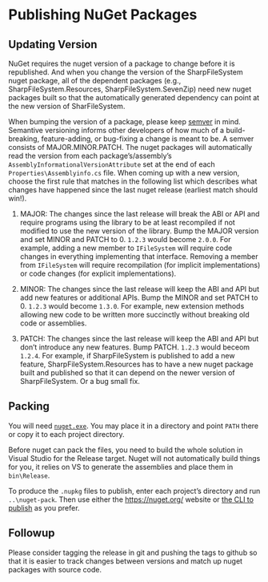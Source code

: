 # Publishing NuGet Packages

## Updating Version

NuGet requires the nuget version of a package to change before it is
republished. And when you change the version of the SharpFileSystem
nuget package, all of the dependent packages (e.g.,
SharpFileSystem.Resources, SharpFileSystem.SevenZip) need new nuget
packages built so that the automatically generated dependency can
point at the new version of SharFileSystem.

When bumping the version of a package, please keep
[semver](http://semver.org/) in mind. Semantive versioning informs
other developers of how much of a build-breaking, feature-adding, or
bug-fixing a change is meant to be. A semver consists of
MAJOR.MINOR.PATCH. The nuget packages will automatically read the
version from each package’s/assembly’s
`AssemblyInformationalVersionAttribute` set at the end of each
`Properties\Assemblyinfo.cs` file. When coming up with a new version,
choose the first rule that matches in the following list which
describes what changes have happened since the last nuget release
(earliest match should win!).

1. MAJOR: The changes since the last release will break the ABI or API
   and require programs using the library to be at least recompiled if
   not modified to use the new version of the library. Bump the MAJOR
   version and set MINOR and PATCH to 0. `1.2.3` would become
   `2.0.0`. For example, adding a new member to `IFileSystem` will
   require code changes in everything implementing that
   interface. Removing a member from `IFileSystem` will require
   recompilation (for implicit implementations) or code changes (for
   explicit implementations).

2. MINOR: The changes since the last release will keep the ABI and API
   but add new features or additional APIs. Bump the MINOR and set
   PATCH to 0. `1.2.3` would become `1.3.0`. For example, new
   extension methods allowing new code to be written more succinctly
   without breaking old code or assemblies.

3. PATCH: The changes since the last release will keep the ABI and API
   but don’t introduce any new features. Bump PATCH. `1.2.3` would
   beceom `1.2.4`. For example, if SharpFileSystem is published to add
   a new feature, SharpFileSystem.Resources has to have a new nuget
   package built and published so that it can depend on the newer
   version of SharpFileSystem. Or a bug small fix.

## Packing

You will need [`nuget.exe`](https://nuget.org/nuget.exe). You may
place it in a directory and point `PATH` there or copy it to each
project directory.

Before nuget can pack the files, you need to build the whole solution
in Visual Studio for the Release target. Nuget will not automatically
build things for you, it relies on VS to generate the assemblies and
place them in `bin\Release`.

To produce the `.nupkg` files to publish, enter each project’s
directory and run `..\nuget-pack`. Then use either the
https://nuget.org/ website or [the CLI to
publish](https://docs.nuget.org/create/creating-and-publishing-a-package#publishing-in-nuget-gallery)
as you prefer.

## Followup

Please consider tagging the release in git and pushing the tags to
github so that it is easier to track changes between versions and
match up nuget packages with source code.

